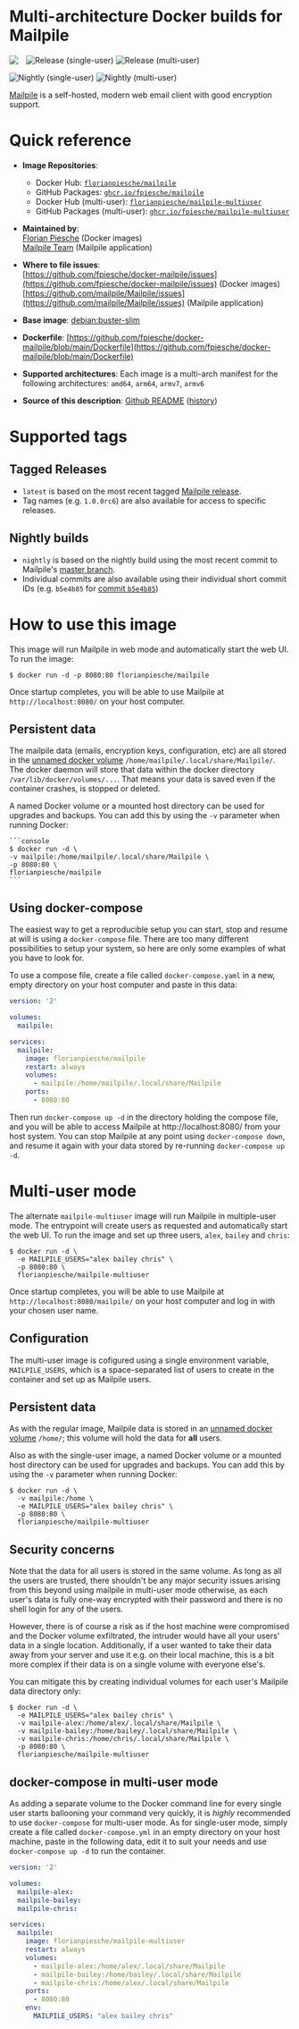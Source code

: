 # Multi-architecture Docker builds for Mailpile

<img align="left" style="margin-right:1em" src="https://raw.githubusercontent.com/mailpile/Mailpile/master/shared-data/mailpile-gui/media/logo-color.png" />

![Release (single-user)](https://github.com/fpiesche/docker-mailpile/actions/workflows/build-tags.yml/badge.svg)
![Release (multi-user)](https://github.com/fpiesche/docker-mailpile/actions/workflows/build-multipile-tags.yml/badge.svg)

![Nightly (single-user)](https://github.com/fpiesche/docker-mailpile/actions/workflows/build-nightly.yml/badge.svg)
![Nightly (multi-user)](https://github.com/fpiesche/docker-mailpile/actions/workflows/build-multipile-nightly.yml/badge.svg)

[Mailpile](https://mailpile.is/) is a self-hosted, modern web email client with good encryption support.

# Quick reference

-   **Image Repositories**:
    - Docker Hub: [`florianpiesche/mailpile`](https://hub.docker.com/r/florianpiesche/mailpile)  
    - GitHub Packages: [`ghcr.io/fpiesche/mailpile`](https://ghcr.io/fpiesche/mailpile)  
    - Docker Hub (multi-user): [`florianpiesche/mailpile-multiuser`](https://hub.docker.com/r/florianpiesche/mailpile-multiuser)  
    - GitHub Packages (multi-user): [`ghcr.io/fpiesche/mailpile-multiuser`](https://ghcr.io/fpiesche/mailpile-multiuser)

-   **Maintained by**:  
	[Florian Piesche](https://github.com/fpiesche) (Docker images)  
    [Mailpile Team](https://github.com/mailpile) (Mailpile application)

-	**Where to file issues**:  
    [https://github.com/fpiesche/docker-mailpile/issues](https://github.com/fpiesche/docker-mailpile/issues) (Docker images)  
    [https://github.com/mailpile/Mailpile/issues](https://github.com/mailpile/Mailpile/issues) (Mailpile application)

-   **Base image**:
    [debian:buster-slim](https://hub.docker.com/_/debian/)

-   **Dockerfile**:
    [https://github.com/fpiesche/docker-mailpile/blob/main/Dockerfile](https://github.com/fpiesche/docker-mailpile/blob/main/Dockerfile)

-	**Supported architectures**:
    Each image is a multi-arch manifest for the following architectures:
    `amd64`, `arm64`, `armv7`, `armv6`

-	**Source of this description**: [Github README](https://github.com/fpiesche/docker-mailpile/tree/master/README.md) ([history](https://github.com/fpiesche/docker-mailpile/commits/master/README.md))

# Supported tags

## Tagged Releases

-   `latest` is based on the most recent tagged [Mailpile release](https://github.com/mailpile/Mailpile/releases).
-   Tag names (e.g. `1.0.0rc6`) are also available for access to specific releases.

## Nightly builds

-   `nightly` is based on the nightly build using the most recent commit to Mailpile's [master branch](https://github.com/mailpile/Mailpile/tree/master/).
-   Individual commits are also available using their individual short commit IDs (e.g. `b5e4b85` for [commit `b5e4b85`](https://github.com/mailpile/Mailpile/commit/b5e4b85))

# How to use this image

This image will run Mailpile in web mode and automatically start the web UI. To run the image:

```console
$ docker run -d -p 8080:80 florianpiesche/mailpile
```

Once startup completes, you will be able to use Mailpile at `http://localhost:8080/` on your host computer.

## Persistent data

The mailpile data (emails, encryption keys, configuration, etc) are all stored in the [unnamed docker volume](https://docs.docker.com/engine/tutorials/dockervolumes/#adding-a-data-volume) `/home/mailpile/.local/share/Mailpile/`. The docker daemon will store that data within the docker directory `/var/lib/docker/volumes/...`. That means your data is saved even if the container crashes, is stopped or deleted.

A named Docker volume or a mounted host directory can be used for upgrades and backups. You can add this by using the `-v` parameter when running Docker:

	```console
	$ docker run -d \
	-v mailpile:/home/mailpile/.local/share/Mailpile \
    -p 8080:80 \
	florianpiesche/mailpile
	```

## Using docker-compose

The easiest way to get a reproducible setup you can start, stop and resume at will is using a `docker-compose` file. There are too many different possibilities to setup your system, so here are only some examples of what you have to look for.

To use a compose file, create a file called `docker-compose.yaml` in a new, empty directory on your host computer and paste in this data:

```yaml
version: '2'

volumes:
  mailpile:

services:
  mailpile:
    image: florianpiesche/mailpile
    restart: always
    volumes:
      - mailpile:/home/mailpile/.local/share/Mailpile
    ports:
      - 8080:80
```

Then run `docker-compose up -d` in the directory holding the compose file, and you will be able to access Mailpile at http://localhost:8080/ from your host system. You can stop Mailpile at any point using `docker-compose down`, and resume it again with your data stored by re-running `docker-compose up -d`.

# Multi-user mode

The alternate `mailpile-multiuser` image will run Mailpile in multiple-user mode. The entrypoint will create users as requested and automatically start the web UI. To run the image and set up three users, `alex`, `bailey` and `chris`:

```console
$ docker run -d \
  -e MAILPILE_USERS="alex bailey chris" \
  -p 8080:80 \
  florianpiesche/mailpile-multiuser
```

Once startup completes, you will be able to use Mailpile at `http://localhost:8080/mailpile/` on your host computer and log in with your chosen user name.

## Configuration

The multi-user image is cofigured using a single environment variable, `MAILPILE_USERS`, which is a space-separated list of users to create in the container and set up as Mailpile users.

## Persistent data

As with the regular image, Mailpile data is stored in an [unnamed docker volume](https://docs.docker.com/engine/tutorials/dockervolumes/#adding-a-data-volume) `/home/`; this volume will hold the data for **all** users.

Also as with the single-user image, a named Docker volume or a mounted host directory can be used for upgrades and backups. You can add this by using the `-v` parameter when running Docker:

```console
$ docker run -d \
  -v mailpile:/home \
  -e MAILPILE_USERS="alex bailey chris" \
  -p 8080:80 \
  florianpiesche/mailpile-multiuser
```

## Security concerns

Note that the data for all users is stored in the same volume. As long as all the users are trusted, there shouldn't be any major security issues arising from this beyond using mailpile in multi-user mode otherwise, as each user's data is fully one-way encrypted with their password and there is no shell login for any of the users.

However, there is of course a risk as if the host machine were compromised and the Docker volume exfiltrated, the intruder would have all your users' data in a single location. Additionally, if a user wanted to take their data away from your server and use it e.g. on their local machine, this is a bit more complex if their data is on a single volume with everyone else's.

You can mitigate this by creating individual volumes for each user's Mailpile data directory only:

```console
$ docker run -d \
  -e MAILPILE_USERS="alex bailey chris" \
  -v mailpile-alex:/home/alex/.local/share/Mailpile \
  -v mailpile-bailey:/home/bailey/.local/share/Mailpile \
  -v mailpile-chris:/home/chris/.local/share/Mailpile \
  -p 8080:80 \
  florianpiesche/mailpile-multiuser
```

## docker-compose in multi-user mode

As adding a separate volume to the Docker command line for every single user starts ballooning your command very quickly, it is *highly* recommended to use `docker-compose` for multi-user mode. As for single-user mode, simply create a file called `docker-compose.yml` in an empty directory on your host machine, paste in the following data, edit it to suit your needs and use `docker-compose up -d` to run the container.

```yaml
version: '2'

volumes:
  mailpile-alex:
  mailpile-bailey:
  mailpile-chris:

services:
  mailpile:
    image: florianpiesche/mailpile-multiuser
    restart: always
    volumes:
      - mailpile-alex:/home/alex/.local/share/Mailpile
      - mailpile-bailey:/home/bailey/.local/share/Mailpile
      - mailpile-chris:/home/alex/.local/share/Mailpile
    ports:
      - 8080:80
    env:
      MAILPILE_USERS: "alex bailey chris"
```

